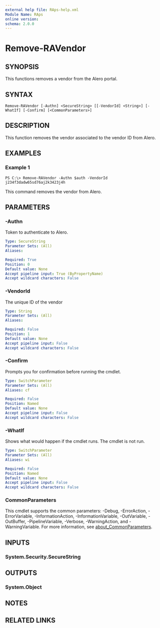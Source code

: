 ```yaml
---
external help file: RAps-help.xml
Module Name: RAps
online version:
schema: 2.0.0
---
```


# Remove-RAVendor

## SYNOPSIS
This functions removes a vendor from the Alero portal.

## SYNTAX

```
Remove-RAVendor [-Authn] <SecureString> [[-VendorId] <String>] [-WhatIf] [-Confirm] [<CommonParameters>]
```

## DESCRIPTION
This function removes the vendor associated to the vendor ID from Alero.

## EXAMPLES

### Example 1
```
PS C:\> Remove-RAVendor -Authn $auth -VendorId j234f3dadw65sd76aj2k3423j4h
```

This command removes the vendor from Alero.

## PARAMETERS

### -Authn
Token to authenticate to Alero.

```yaml
Type: SecureString
Parameter Sets: (All)
Aliases:

Required: True
Position: 0
Default value: None
Accept pipeline input: True (ByPropertyName)
Accept wildcard characters: False
```

### -VendorId
The unique ID of the vendor

```yaml
Type: String
Parameter Sets: (All)
Aliases:

Required: False
Position: 1
Default value: None
Accept pipeline input: False
Accept wildcard characters: False
```

### -Confirm
Prompts you for confirmation before running the cmdlet.

```yaml
Type: SwitchParameter
Parameter Sets: (All)
Aliases: cf

Required: False
Position: Named
Default value: None
Accept pipeline input: False
Accept wildcard characters: False
```

### -WhatIf
Shows what would happen if the cmdlet runs. The cmdlet is not run.

```yaml
Type: SwitchParameter
Parameter Sets: (All)
Aliases: wi

Required: False
Position: Named
Default value: None
Accept pipeline input: False
Accept wildcard characters: False
```

### CommonParameters
This cmdlet supports the common parameters: -Debug, -ErrorAction, -ErrorVariable, -InformationAction, -InformationVariable, -OutVariable, -OutBuffer, -PipelineVariable, -Verbose, -WarningAction, and -WarningVariable. For more information, see [about_CommonParameters](http://go.microsoft.com/fwlink/?LinkID=113216).

## INPUTS

### System.Security.SecureString
## OUTPUTS

### System.Object
## NOTES

## RELATED LINKS
